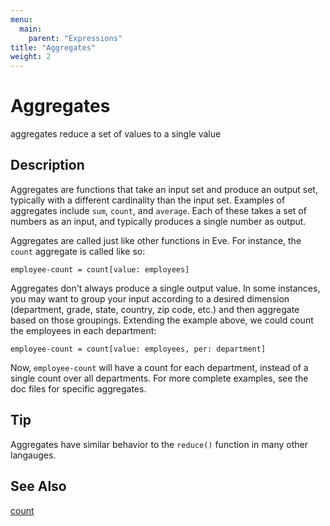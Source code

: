 ```yaml
---
menu:
  main:
    parent: "Expressions"
title: "Aggregates"
weight: 2
---
```


# Aggregates

aggregates reduce a set of values to a single value

## Description

Aggregates are functions that take an input set and produce an output set, typically with a different cardinality than the input set. Examples of aggregates include `sum`, `count`, and `average`. Each of these takes a set of numbers as an input, and typically produces a single number as output.

Aggregates are called just like other functions in Eve. For instance, the `count` aggregate is called like so:

```eve
employee-count = count[value: employees]
```

Aggregates don't always produce a single output value. In some instances, you may want to group your input according to a desired dimension (department, grade, state, country, zip code, etc.) and then aggregate based on those groupings. Extending the example above, we could count the employees in each department:

```eve
employee-count = count[value: employees, per: department]
```

Now, `employee-count` will have a count for each department, instead of a single count over all departments. For more complete examples, see the doc files for specific aggregates.

## Tip

Aggregates have similar behavior to the `reduce()` function in many other langauges.

## See Also

[count](../statistics/count)

